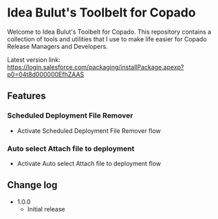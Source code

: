 # Idea Bulut's Toolbelt for Copado

Welcome to Idea Bulut's Toolbelt for Copado. This repository contains a collection of tools and utilities that I use to make  life easier for Copado Release Managers and Developers.

Latest version link: https://login.salesforce.com/packaging/installPackage.apexp?p0=04t8d000000EfhZAAS

## Features
 
### Scheduled Deployment File Remover
 - Activate Scheduled Deployment File Remover flow

### Auto select Attach file to deployment
 - Activate Auto select Attach file to deployment flow

## Change log

- 1.0.0
  - Initial release
